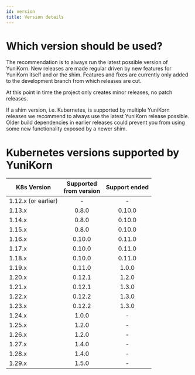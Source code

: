 ```yaml
---
id: version
title: Version details
---
```


<!--
Licensed to the Apache Software Foundation (ASF) under one
or more contributor license agreements.  See the NOTICE file
distributed with this work for additional information
regarding copyright ownership.  The ASF licenses this file
to you under the Apache License, Version 2.0 (the
"License"); you may not use this file except in compliance
with the License.  You may obtain a copy of the License at

  http://www.apache.org/licenses/LICENSE-2.0

Unless required by applicable law or agreed to in writing,
software distributed under the License is distributed on an
"AS IS" BASIS, WITHOUT WARRANTIES OR CONDITIONS OF ANY
KIND, either express or implied.  See the License for the
specific language governing permissions and limitations
under the License.
-->

# Which version should be used?

The recommendation is to always run the latest possible version of YuniKorn.
New releases are made regular driven by new features for YuniKorn itself and or the shim. 
Features and fixes are currently only added to the development branch from which releases are cut.

At this point in time the project only creates minor releases, no patch releases.

If a shim version, i.e. Kubernetes, is supported by multiple YuniKorn releases we recommend to always use the latest YuniKorn release possible.
Older build dependencies in earlier releases could prevent you from using some new functionality exposed by a newer shim.

# Kubernetes versions supported by YuniKorn

| K8s Version         | Supported <br/>from version | Support ended |
|---------------------|:---------------------------:|:-------------:|
| 1.12.x (or earlier) |              -              |       -       |
| 1.13.x              |            0.8.0            |    0.10.0     |
| 1.14.x              |            0.8.0            |    0.10.0     |
| 1.15.x              |            0.8.0            |    0.10.0     |
| 1.16.x              |           0.10.0            |    0.11.0     |
| 1.17.x              |           0.10.0            |    0.11.0     |
| 1.18.x              |           0.10.0            |    0.11.0     |
| 1.19.x              |           0.11.0            |     1.0.0     |
| 1.20.x              |           0.12.1            |     1.2.0     |
| 1.21.x              |           0.12.1            |     1.3.0     |
| 1.22.x              |           0.12.2            |     1.3.0     |
| 1.23.x              |           0.12.2            |     1.3.0     |
| 1.24.x              |            1.0.0            |       -       |
| 1.25.x              |            1.2.0            |       -       |
| 1.26.x              |            1.2.0            |       -       |
| 1.27.x              |            1.4.0            |       -       |
| 1.28.x              |            1.4.0            |       -       |
| 1.29.x              |            1.5.0            |       -       |

